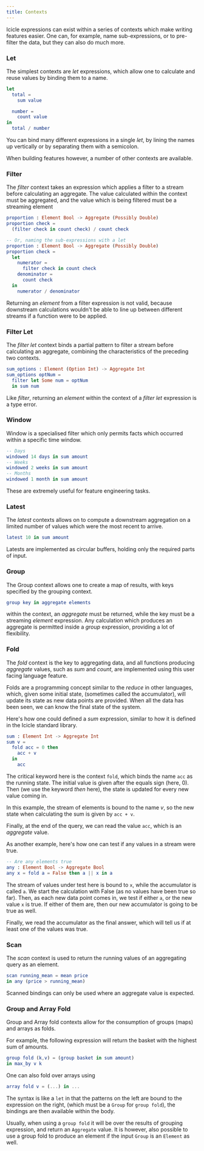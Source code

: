 ```yaml
---
title: Contexts
---
```


Icicle expressions can exist within a series of contexts which make writing
features easier. One can, for example, name sub-expressions, or
to pre-filter the data, but they can also do much more.

### Let

The simplest contexts are _let_ expressions, which allow one to calculate and
reuse values by binding them to a name.

```elm
let
  total =
    sum value

  number =
    count value
in
  total / number
```

You can bind many different expressions in a single _let_, by lining the names
up vertically or by separating them with a semicolon.

When building features however, a number of other contexts are available.

### Filter

The _filter_ context takes an expression which applies a filter to a stream
before calculating an aggregate. The value calculated within the context
must be aggregated, and the value which is being filtered must be a streaming
element


```elm
proportion : Element Bool -> Aggregate (Possibly Double)
proportion check =
  (filter check in count check) / count check

-- Or, naming the sub-expressions with a let
proportion : Element Bool -> Aggregate (Possibly Double)
proportion check =
  let
    numerator =
      filter check in count check
    denominator =
      count check
  in
    numerator / denominator
```

Returning an _element_ from a filter expression is not valid, because downstream
calculations wouldn't be able to line up between different streams if a function
were to be applied.

### Filter Let

The _filter let_ context binds a partial pattern to filter a stream before calculating
an aggregate, combining the characteristics of the preceding two contexts.

```elm
sum_options : Element (Option Int) -> Aggregate Int
sum_options optNum =
  filter let Some num = optNum
  in sum num
```

Like _filter_, returning an _element_ within the context of a _filter let_ expression
is a type error.


### Window

Window is a specialised filter which only permits facts which occurred within
a specific time window.

```elm
-- Days
windowed 14 days in sum amount
-- Weeks
windowed 2 weeks in sum amount
-- Months
windowed 1 month in sum amount
```

These are extremely useful for feature engineering tasks.

### Latest

The _latest_ contexts allows on to compute a downstream aggregation on a
limited number of values which were the most recent to arrive.

```elm
latest 10 in sum amount
```

Latests are implemented as circular buffers, holding only the required
parts of input.

### Group

The Group context allows one to create a map of results, with keys specified
by the grouping context.

```elm
group key in aggregate elements
```

within the context, an _aggregate_ must be returned, while the key must be a
streaming _element_ expression. Any calculation which produces an aggregate
is permitted inside a _group_ expression, providing a lot of flexibility.

### Fold

The _fold_ context is the key to aggregating data, and all functions producing
_aggregate_ values, such as _sum_ and _count_, are implemented using this
user facing language feature.

Folds are a programming concept similar to the _reduce_ in other languages,
which, given some initial state, (sometimes called the accumulator), will
update its state as new data points are provided. When all the data has been
seen, we can know the final state of the system.

Here's how one could defined a _sum_ expression, similar to how it is defined
in the Icicle standard library.

```elm
sum : Element Int -> Aggregate Int
sum v =
  fold acc = 0 then
    acc + v
  in
    acc
```

The critical keyword here is the context `fold`, which binds the name `acc`
as the running state. The initial value is given after the equals sign (here, 0).
Then (we use the keyword _then_ here), the state is updated for every new value
coming in.

In this example, the stream of elements is bound to the name _v_, so the new
state when calculating the sum is given by `acc + v`.

Finally, at the end of the query, we can read the value `acc`, which is an
_aggregate_ value.

As another example, here's how one can test if any values in a stream were
true.

```elm
-- Are any elements true
any : Element Bool -> Aggregate Bool
any x = fold a = False then a || x in a
```

The stream of values under test here is bound to `x`, while the accumulator
is called `a`. We start the calculation with False (as no values have been
true so far). Then, as each new data point comes in, we test if either `a`,
or the new value `x` is true. If either of them are, then our new accumulator
is going to be true as well.

Finally, we read the accumulator as the final answer, which will tell us
if at least one of the values was true.

### Scan

The _scan_ context is used to return the running values of an aggregating
query as an element.

```elm
scan running_mean = mean price
in any (price > running_mean)
```

Scanned bindings can only be used where an aggregate value is expected.

### Group and Array Fold

Group and Array fold contexts allow for the consumption of groups (maps)
and arrays as folds.

For example, the following expression will return the basket with the
highest sum of amounts.

```elm
group fold (k,v) = (group basket in sum amount)
in max_by v k
```

One can also fold over arrays using

```elm
array fold v = (...) in ...
```

The syntax is like a `let` in that the patterns on the left are bound to the
expression on the right, (which must be a `Group` for `group fold`), the
bindings are then available within the body.

Usually, when using a `group fold` it will be over the results of grouping
expression, and return an `Aggregate` value. It is however, also possible
to use a group fold to produce an element if the input `Group` is an `Element`
as well.

